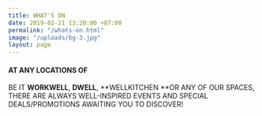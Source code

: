 ```yaml
---
title: WHAT'S ON
date: 2019-02-21 13:20:00 +07:00
permalink: "/whats-on.html"
image: "/uploads/bg-3.jpg"
layout: page
---
```


#### AT ANY LOCATIONS OF

BE IT **WORKWELL**, **DWELL**, **WELLKITCHEN **OR ANY OF OUR SPACES, THERE ARE ALWAYS WELL-INSPIRED EVENTS AND SPECIAL DEALS/PROMOTIONS AWAITING YOU TO DISCOVER!